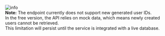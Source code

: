 ![info](https://upload.wikimedia.org/wikipedia/commons/thumb/4/4a/Info_icon_002.svg/20px-Info_icon_002.svg.png)  
**Note:** 
The endpoint currently does not support new generated user IDs.  
In the free version, the API relies on mock data, which means newly created users cannot be retrieved.  
This limitation will persist until the service is integrated with a live database.
